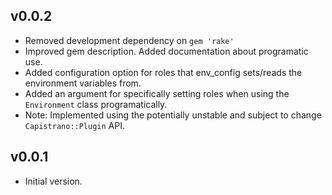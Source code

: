 v0.0.2
------

* Removed development dependency on `gem 'rake'`
* Improved gem description. Added documentation about programatic use.
* Added configuration option for roles that env_config sets/reads the
    environment variables from.
* Added an argument for specifically setting roles when using the `Environment`
    class programatically.
* Note: Implemented using the potentially unstable and subject to change
    `Capistrano::Plugin` API.

v0.0.1
------

* Initial version.